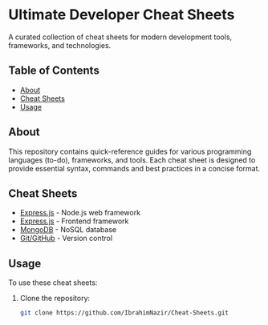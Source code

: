 # Ultimate Developer Cheat Sheets

A curated collection of cheat sheets for modern development tools, frameworks, and technologies.

## Table of Contents

- [About](#about)
- [Cheat Sheets](#cheat-sheets)
- [Usage](#usage)

## About

This repository contains quick-reference guides for various programming languages (to-do), frameworks, and tools. Each cheat sheet is designed to provide essential syntax, commands and best practices in a concise format.

## Cheat Sheets

- [Express.js](express/cheatsheet.md) - Node.js web framework
- [Express.js](react/cheatsheet.md) - Frontend framework
- [MongoDB](mongodb/cheatsheet.md) - NoSQL database
- [Git/GitHub](github/cheatsheet.md) - Version control

## Usage

To use these cheat sheets:

1. Clone the repository:
   ```bash
   git clone https://github.com/IbrahimNazir/Cheat-Sheets.git
   ```
